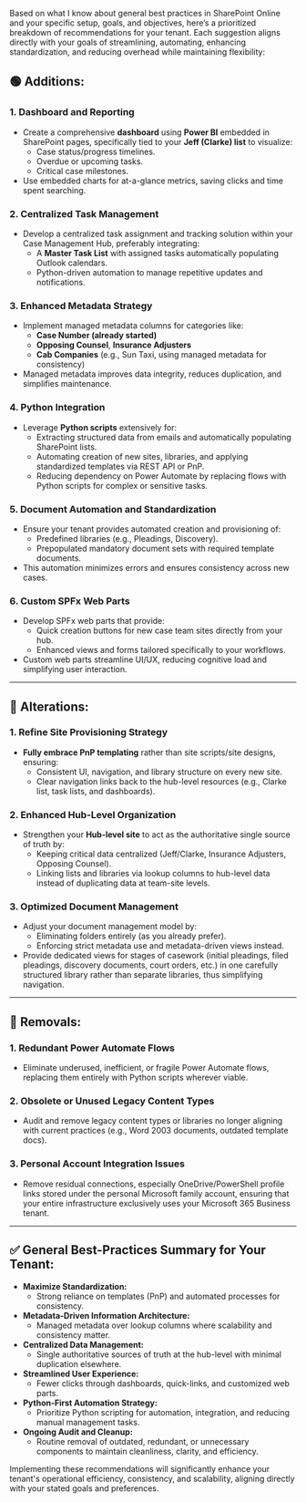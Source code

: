 Based on what I know about general best practices in SharePoint Online and your specific setup, goals, and objectives, here’s a prioritized breakdown of recommendations for your tenant. Each suggestion aligns directly with your goals of streamlining, automating, enhancing standardization, and reducing overhead while maintaining flexibility:

## 🟢 **Additions:**

### 1. **Dashboard and Reporting**
- Create a comprehensive **dashboard** using **Power BI** embedded in SharePoint pages, specifically tied to your **Jeff (Clarke) list** to visualize:
  - Case status/progress timelines.
  - Overdue or upcoming tasks.
  - Critical case milestones.
- Use embedded charts for at-a-glance metrics, saving clicks and time spent searching.

### 2. **Centralized Task Management**
- Develop a centralized task assignment and tracking solution within your Case Management Hub, preferably integrating:
  - A **Master Task List** with assigned tasks automatically populating Outlook calendars.
  - Python-driven automation to manage repetitive updates and notifications.

### 3. **Enhanced Metadata Strategy**
- Implement managed metadata columns for categories like:
  - **Case Number (already started)**
  - **Opposing Counsel**, **Insurance Adjusters**
  - **Cab Companies** (e.g., Sun Taxi, using managed metadata for consistency)
- Managed metadata improves data integrity, reduces duplication, and simplifies maintenance.

### 4. **Python Integration**
- Leverage **Python scripts** extensively for:
  - Extracting structured data from emails and automatically populating SharePoint lists.
  - Automating creation of new sites, libraries, and applying standardized templates via REST API or PnP.
  - Reducing dependency on Power Automate by replacing flows with Python scripts for complex or sensitive tasks.

### 5. **Document Automation and Standardization**
- Ensure your tenant provides automated creation and provisioning of:
  - Predefined libraries (e.g., Pleadings, Discovery).
  - Prepopulated mandatory document sets with required template documents.
- This automation minimizes errors and ensures consistency across new cases.

### 6. **Custom SPFx Web Parts**
- Develop SPFx web parts that provide:
  - Quick creation buttons for new case team sites directly from your hub.
  - Enhanced views and forms tailored specifically to your workflows.
- Custom web parts streamline UI/UX, reducing cognitive load and simplifying user interaction.

---

## 🔵 **Alterations:**

### 1. **Refine Site Provisioning Strategy**
- **Fully embrace PnP templating** rather than site scripts/site designs, ensuring:
  - Consistent UI, navigation, and library structure on every new site.
  - Clear navigation links back to the hub-level resources (e.g., Clarke list, task lists, and dashboards).

### 2. **Enhanced Hub-Level Organization**
- Strengthen your **Hub-level site** to act as the authoritative single source of truth by:
  - Keeping critical data centralized (Jeff/Clarke, Insurance Adjusters, Opposing Counsel).
  - Linking lists and libraries via lookup columns to hub-level data instead of duplicating data at team-site levels.

### 3. **Optimized Document Management**
- Adjust your document management model by:
  - Eliminating folders entirely (as you already prefer).
  - Enforcing strict metadata use and metadata-driven views instead.
- Provide dedicated views for stages of casework (initial pleadings, filed pleadings, discovery documents, court orders, etc.) in one carefully structured library rather than separate libraries, thus simplifying navigation.

---

## 🔴 **Removals:**

### 1. **Redundant Power Automate Flows**
- Eliminate underused, inefficient, or fragile Power Automate flows, replacing them entirely with Python scripts wherever viable.

### 2. **Obsolete or Unused Legacy Content Types**
- Audit and remove legacy content types or libraries no longer aligning with current practices (e.g., Word 2003 documents, outdated template docs).

### 3. **Personal Account Integration Issues**
- Remove residual connections, especially OneDrive/PowerShell profile links stored under the personal Microsoft family account, ensuring that your entire infrastructure exclusively uses your Microsoft 365 Business tenant.

---

## ✅ **General Best-Practices Summary for Your Tenant:**

- **Maximize Standardization:**  
  - Strong reliance on templates (PnP) and automated processes for consistency.
- **Metadata-Driven Information Architecture:**  
  - Managed metadata over lookup columns where scalability and consistency matter.
- **Centralized Data Management:**  
  - Single authoritative sources of truth at the hub-level with minimal duplication elsewhere.
- **Streamlined User Experience:**  
  - Fewer clicks through dashboards, quick-links, and customized web parts.
- **Python-First Automation Strategy:**  
  - Prioritize Python scripting for automation, integration, and reducing manual management tasks.
- **Ongoing Audit and Cleanup:**  
  - Routine removal of outdated, redundant, or unnecessary components to maintain cleanliness, clarity, and efficiency.

Implementing these recommendations will significantly enhance your tenant's operational efficiency, consistency, and scalability, aligning directly with your stated goals and preferences.
